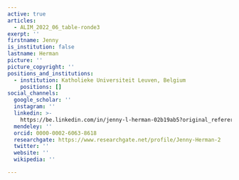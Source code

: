 ```yaml
---
active: true
articles:
  - ALIM_2022_06_table-ronde3
exerpt: ''
firstname: Jenny
is_institution: false
lastname: Herman
picture: ''
picture_copyright: ''
positions_and_institutions:
  - institution: Katholieke Universiteit Leuven, Belgium
    positions: []
social_channels:
  google_scholar: ''
  instagram: ''
  linkedin: >-
    https://be.linkedin.com/in/jenny-l-herman-02b19ab5?original_referer=https%3A%2F%2Fwww.google.com%2F
  mendeley: ''
  orcid: 0000-0002-6063-8618
  researchgate: https://www.researchgate.net/profile/Jenny-Herman-2
  twitter: ''
  website: ''
  wikipedia: ''

---
```

